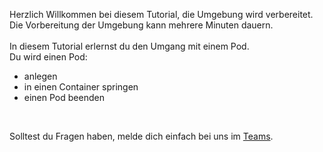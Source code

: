 Herzlich Willkommen bei diesem Tutorial, die Umgebung wird verbereitet. 
<br>
Die Vorbereitung der Umgebung kann mehrere Minuten dauern.
<br>
<br>
In diesem Tutorial erlernst du den Umgang mit einem Pod. <br>
Du wird einen Pod:
* anlegen
* in einen Container springen
* einen Pod beenden
<br>

Solltest du Fragen haben, melde dich einfach bei uns im [Teams](https://teams.microsoft.com/l/channel/19%3a3df5451f3e4e46e8bb5e18833611718a%40thread.skype/1st%2520Level%2520Support?groupId=1e4e4cce-8ab7-4df8-b28c-05377a3c41f2&tenantId=7d95deb3-0bca-4c9d-a61e-1fd6c47ed60c).